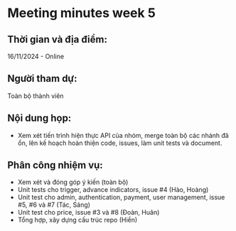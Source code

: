 # Meeting minutes week 5
## Thời gian và địa điểm:
16/11/2024 - Online
## Người tham dự:
Toàn bộ thành viên
## Nội dung họp:
- Xem xét tiến trình hiện thực API của nhóm, merge toàn bộ các nhánh đã ổn, lên kế hoạch hoàn thiện code, issues, làm unit tests và document.
## Phân công nhiệm vụ:
- Xem xét và đóng góp ý kiến (toàn bộ)
- Unit tests cho trigger, advance indicators, issue #4 (Hào, Hoàng)
- Unit test cho admin, authentication, payment, user management, issue #5, #6 và #7 (Tác, Sáng)
- Unit test cho price, issue #3 và #8 (Đoàn, Huân)
- Tổng hợp, xây dựng cấu trúc repo (Hiền)